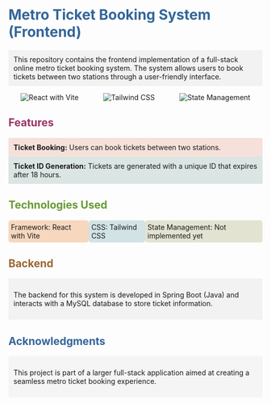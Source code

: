 <!-- Heading with Color -->
<h1 style="color: #336699;">Metro Ticket Booking System (Frontend)</h1>

<!-- Description with Background Color -->
<p style="background-color: #f2f2f2; padding: 10px;">
  This repository contains the frontend implementation of a full-stack online metro ticket booking system. The system allows users to book tickets between two stations through a user-friendly interface.
</p>

<!-- Badges Section -->
<div style="display: flex; justify-content: space-around; align-items: center; margin-bottom: 20px;">
  <img src="https://img.shields.io/badge/Framework-React%20with%20Vite-blue?style=for-the-badge" alt="React with Vite">
  <img src="https://img.shields.io/badge/CSS-Tailwind%20CSS-green?style=for-the-badge" alt="Tailwind CSS">
  <img src="https://img.shields.io/badge/State%20Management-Not%20implemented%20yet-orange?style=for-the-badge" alt="State Management">
</div>

<!-- Features Section with Different Color Boxes -->
<h2 style="color: #993366;">Features</h2>

<div style="background-color: #f5e1da; padding: 10px;">
  <strong>Ticket Booking:</strong> Users can book tickets between two stations.
</div>

<div style="background-color: #dbe5e3; padding: 10px;">
  <strong>Ticket ID Generation:</strong> Tickets are generated with a unique ID that expires after 18 hours.
</div>

<!-- Technologies Used with Colored Labels -->
<h2 style="color: #669933;">Technologies Used</h2>

<div style="display: flex; justify-content: space-around; align-items: center; margin-bottom: 20px;">
  <span style="background-color: #f7d7bd; padding: 5px; border-radius: 5px;">Framework: React with Vite</span><br/>
  <span style="background-color: #d2e3e6; padding: 5px; border-radius: 5px;">CSS: Tailwind CSS</span><br/>
  <span style="background-color: #e3e3d2; padding: 5px; border-radius: 5px;">State Management: Not implemented yet</span><br/>
</div>

<!-- Backend Section with Colorful Callout -->
<h2 style="color: #996633;">Backend</h2>

<div style="background-color: #f2f2f2; padding: 10px;">
  <p>The backend for this system is developed in Spring Boot (Java) and interacts with a MySQL database to store ticket information.</p>
</div>

<!-- Acknowledgments with Colorful Background -->
<h2 style="color: #336699;">Acknowledgments</h2>

<div style="background-color: #f5f5f5; padding: 10px;">
  <p>This project is part of a larger full-stack application aimed at creating a seamless metro ticket booking experience.</p>
</div>
